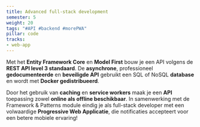 ```yaml
---
title: Advanced full-stack development
semester: 5
weight: 20
tags: "#API #backend #morePWA"
pillar: code
tracks:
- web-app
---
```

Met het **Entity Framework Core** en **Model First** bouw je een API volgens de **REST API level 3 standaard**. De **asynchrone**, professioneel **gedocumenteerde** en **beveiligde API** gebruikt een SQL of NoSQL **database** en wordt met **Docker gedistribueerd**.

Door het gebruik van **caching** en **service workers** maak je een **API** toepassing zowel **online als offline beschikbaar**. In samenwerking met de Framework & Patterns module eindig je als full-stack developer met een volwaardige **Progressive Web Applicatie**, die notificaties accepteert voor een betere mobiele ervaring!
